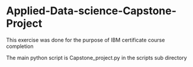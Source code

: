 # Applied-Data-science-Capstone-Project
This exercise was done for the purpose of IBM certificate course completion 

The main python script is Capstone_project.py in the scripts sub directory

